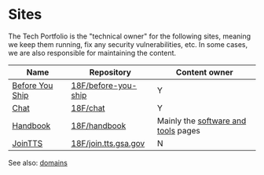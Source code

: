 # Sites

The Tech Portfolio is the "technical owner" for the following sites, meaning we keep them running, fix any security vulnerabilities, etc. In some cases, we are also responsible for maintaining the content.

| Name                                                | Repository                                                      | Content owner                                                                           |
| --------------------------------------------------- | --------------------------------------------------------------- | --------------------------------------------------------------------------------------- |
| [Before You Ship](https://before-you-ship.18f.gov/) | [18F/before-you-ship](https://github.com/18F/before-you-ship)   | Y                                                                                       |
| [Chat](https://chat.18f.gov/)                       | [18F/chat](https://github.com/18F/chat)                         | Y                                                                                       |
| [Handbook](https://handbook.tts.gsa.gov/)           | [18F/handbook](https://github.com/18F/handbook)                 | Mainly the [software and tools](https://handbook.tts.gsa.gov/#software-and-tools) pages |
| [JoinTTS](https://join.tts.gsa.gov/)                | [18F/join.tts.gsa.gov](https://github.com/18F/join.tts.gsa.gov) | N                                                                                       |

See also: [domains](internal_links.md#domains)
